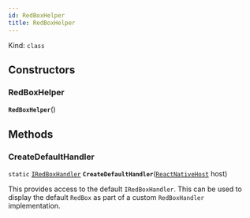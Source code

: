 ```yaml
---
id: RedBoxHelper
title: RedBoxHelper
---
```


Kind: `class`




## Constructors
### RedBoxHelper
 **`RedBoxHelper`**()




## Methods
### CreateDefaultHandler
`static` [`IRedBoxHandler`](IRedBoxHandler) **`CreateDefaultHandler`**([`ReactNativeHost`](ReactNativeHost) host)

This provides access to the default `IRedBoxHandler`. This can be used to display the default `RedBox` as part of a custom `RedBoxHandler` implementation.




